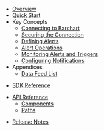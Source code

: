 * [Overview](/content/product_overview)
* [Quick Start](/content/quick_start)
* Key Concepts
	* [Connecting to Barchart](/content/concepts/connecting)
	* [Securing the Connection](/content/concepts/security)
	* [Defining Alerts](/content/concepts/defining_alerts)
	* [Alert Operations](/content/concepts/alert_operations)
	* [Monitoring Alerts and Triggers](/content/concepts/triggers)
	* [Configuring Notifications](/content/concepts/notifications)
* Appendices
	* [Data Feed List](/content/appendices/data_feeds)
<!-- sdk_open -->
* [SDK Reference](/content/sdk_reference)
<!-- sdk_close -->
<!-- api_open -->
* [API Reference](/content/api_reference)
	* [Components](/content/api/components)
	* [Paths](/content/api/paths)
<!-- api_close -->
* [Release Notes](/content/release_notes)

